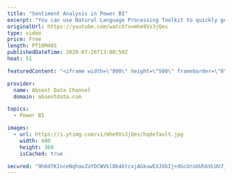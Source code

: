```yaml
---
title: "Sentiment Analysis in Power BI"
excerpt: "You can use Natural Language Processing Toolkit to quickly get sentiment scores on text like comments or tweets. You can check out the full written instructions here:"
originalUrl: https://youtube.com/watch?v=mhe9Vs3jQes
type: video
price: Free
length: PT10M40S
publishedDateTime: 2020-07-26T13:08:50Z
heat: 51

featuredContent: "<iframe width=\"800\" height=\"500\" frameborder=\"0\" src=\"https://www.youtube.com/embed/mhe9Vs3jQes\" allow=\"accelerometer; autoplay; encrypted-media; gyroscope; picture-in-picture\" allowfullscreen></iframe>"

provider:
  name: Absent Data Channel
  domain: absentdata.com

topics:
  - Power BI

images:
  - url: https://i.ytimg.com/vi/mhe9Vs3jQes/hqdefault.jpg
    width: 480
    height: 360
    isCached: true

secured: "9h6d7K1nceNqhaxZoYDCWVkl8b4ktcxjAGkuwEXJXbIj+dGcUroUUhkVLUU7jr6mXfXIsWY+oJuCxshg6UUw0ZDYtlB8KpwcvusccVjWU2BRWkrabGMkL6LQl+7RpX7z1r+CHub+fJtwZ0Rd6bBBgdIWdgejrvrX9S+cDle15lRyB0fWlU87+6cXKhcuXScAyOSMjnFpsfNdCIWuBCk/y3uk69FRCuMbpfPuCrnRdXu8UAtQ5E1ROlVpa0LI1lpzOLMlmKC0XLeN+P+XJoGehZgW5/sSYtrjRir8tUsMnGHFtp5N2TqNmngJ1P6dCP0y4Y4anIl16CBP+GNv6HMbs+TZbRySlCHh7mQa0WK0KuAF9WNIsq0hsMbYPzmoXJEVgckbBMxLnjJfJ6ejTnW/xY/c/zUnNhl+3Jm2D5nsgEg=;QCq7l8jXDbQL+NdB05kkeg=="
---
```


